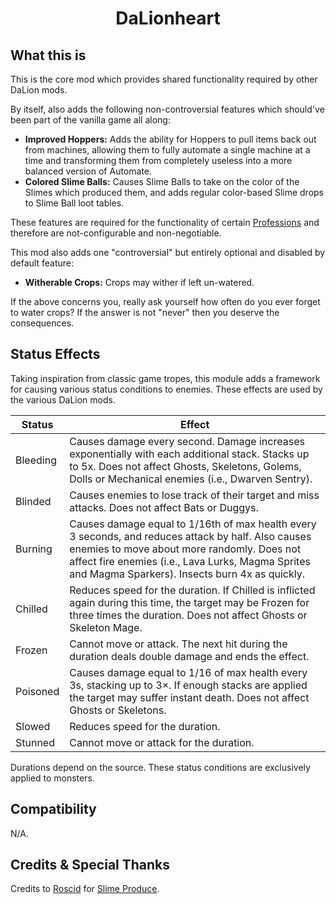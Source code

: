 ﻿<div align="center">

# DaLionheart

</div>

## What this is

This is the core mod which provides shared functionality required by other DaLion mods.

By itself, also adds the following non-controversial features which should've been part of the vanilla game all along:
- **Improved Hoppers:** Adds the ability for Hoppers to pull items back out from machines, allowing them to fully automate a single machine at a time and transforming them from completely useless into a more balanced version of Automate﻿.
- **Colored Slime Balls:** Causes Slime Balls to take on the color of the Slimes which produced them, and adds regular color-based Slime drops﻿ to Slime Ball loot tables.

These features are required for the functionality of certain [Professions](../Professions) and therefore are not-configurable and non-negotiable.

This mod also adds one "controversial" but entirely optional and disabled by default feature:
- **Witherable Crops:** Crops may wither if left un-watered.

If the above concerns you, really ask yourself how often do you ever forget to water crops? If the answer is not "never" then you deserve the consequences.


## Status Effects

Taking inspiration from classic game tropes, this module adds a framework for causing various status conditions to enemies. These effects are used by the various DaLion mods.

| Status | Effect |
| ------ | ------ |
| Bleeding | Causes damage every second. Damage increases exponentially with each additional stack. Stacks up to 5x. Does not affect Ghosts, Skeletons, Golems, Dolls or Mechanical enemies (i.e., Dwarven Sentry). |
| Blinded | Causes enemies to lose track of their target and miss attacks. Does not affect Bats or Duggys. |
| Burning | Causes damage equal to 1/16th of max health every 3 seconds, and reduces attack by half. Also causes enemies to move about more randomly. Does not affect fire enemies (i.e., Lava Lurks, Magma Sprites and Magma Sparkers). Insects burn 4x as quickly. |
| Chilled | Reduces speed for the duration. If Chilled is inflicted again during this time, the target may be Frozen for three times the duration. Does not affect Ghosts or Skeleton Mage. |
| Frozen | Cannot move or attack. The next hit during the duration deals double damage and ends the effect. |
| Poisoned | Causes damage equal to 1/16 of max health every 3s, stacking up to 3×. If enough stacks are applied the target may suffer instant death. Does not affect Ghosts or Skeletons.|
| Slowed | Reduces speed for the duration. |
| Stunned | Cannot move or attack for the duration. |

Durations depend on the source. These status conditions are exclusively applied to monsters.


## Compatibility

N/A.


## Credits & Special Thanks

Credits to [Roscid](https://next.nexusmods.com/profile/Roscid/about-me?gameId=1303)﻿ for [Slime Produce﻿](https://www.nexusmods.com/stardewvalley/mods/7634).
